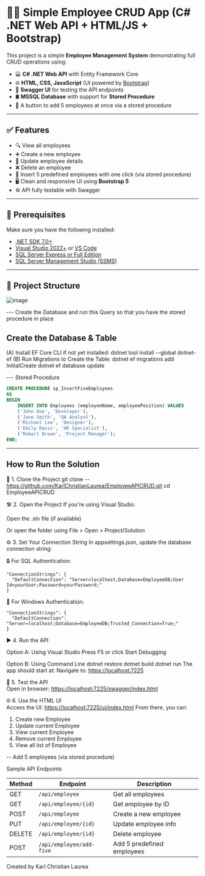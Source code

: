 # 🧑‍💼 Simple Employee CRUD App (C# .NET Web API + HTML/JS + Bootstrap)

This project is a simple **Employee Management System** demonstrating full CRUD operations using:

- 💻 **C# .NET Web API** with Entity Framework Core
- 🌐 **HTML, CSS, JavaScript** (UI powered by [Bootstrap](https://getbootstrap.com/))
- 🧪 **Swagger UI** for testing the API endpoints
- 🛢️ **MSSQL Database** with support for **Stored Procedure**
- 🔘 A button to add 5 employees at once via a stored procedure

---

## ✅ Features

- 🔍 View all employees
- ➕ Create a new employee
- 📝 Update employee details
- ❌ Delete an employee
- 🧩 Insert 5 predefined employees with one click (via stored procedure)
- 🖥️ Clean and responsive UI using **Bootstrap 5**
- ⚙️ API fully testable with Swagger

---

## 🧰 Prerequisites

Make sure you have the following installed:

- [.NET SDK 7.0+](https://dotnet.microsoft.com/en-us/download)
- [Visual Studio 2022+](https://visualstudio.microsoft.com/) or [VS Code](https://code.visualstudio.com/)
- [SQL Server Express or Full Edition](https://www.microsoft.com/en-us/sql-server/sql-server-downloads)
- [SQL Server Management Studio (SSMS)](https://learn.microsoft.com/en-us/sql/ssms/download-sql-server-management-studio-ssms)

---
## 📁 Project Structure
![image](https://github.com/user-attachments/assets/36aa50ec-60ed-4950-81c8-998ec8468fe3)


--- Create the Database and run this Query so that you have the stored procedure in place
## Create the Database & Table
(A) Install EF Core CLI if not yet installed:
dotnet tool install --global dotnet-ef
(B) Run Migrations to Create the Table:
dotnet ef migrations add InitialCreate
dotnet ef database update

--- Stored Procedure
```sql
CREATE PROCEDURE sp_InsertFiveEmployees
AS
BEGIN
    INSERT INTO Employees (employeeName, employeePosition) VALUES 
    ('John Doe', 'Developer'),
    ('Jane Smith', 'QA Analyst'),
    ('Michael Lee', 'Designer'),
    ('Emily Davis', 'HR Specialist'),
    ('Robert Brown', 'Project Manager');
END;
```
---
## How to Run the Solution
🔧 1. Clone the Project
git clone -- https://github.com/KarlChristianLaurea/EmployeeAPICRUD.git
cd EmployeeAPICRUD

🛠️ 2. Open the Project
If you're using Visual Studio:

Open the .sln file (if available)

Or open the folder using File > Open > Project/Solution

⚙️ 3. Set Your Connection String
In appsettings.json, update the database connection string:

🔒 For SQL Authentication:
```
"ConnectionStrings": {
  "DefaultConnection": "Server=localhost;Database=EmployeeDB;User Id=yourUser;Password=yourPassword;"
}
```
🧾 For Windows Authentication:
```
"ConnectionStrings": {
  "DefaultConnection": "Server=localhost;Database=EmployeeDB;Trusted_Connection=True;"
}
```
▶️ 4. Run the API

Option A: Using Visual Studio
Press F5 or click Start Debugging

Option B: Using Command Line
dotnet restore
dotnet build
dotnet run
The app should start at:
Navigate to: [https://localhost:7225](https://localhost:7225)

🧪 5. Test the API  
Open in browser: [https://localhost:7225/swagger/index.html](https://localhost:7225/swagger/index.html)

🌐 6. Use the HTML UI  
Access the UI: [https://localhost:7225/ui/index.html](https://localhost:7225/ui/index.html)
From there, you can:
1. Create new Employee
2. Update current Employee
3. View current Employee
4. Remove current Employee
5. View all list of Employee

-- Add 5 employees (via stored procedure)

Sample API Endpoints

| Method | Endpoint                 | Description                |
| ------ | ------------------------ | -------------------------- |
| GET    | `/api/employee`          | Get all employees          |
| GET    | `/api/employee/{id}`     | Get employee by ID         |
| POST   | `/api/employee`          | Create a new employee      |
| PUT    | `/api/employee/{id}`     | Update employee info       |
| DELETE | `/api/employee/{id}`     | Delete employee            |
| POST   | `/api/employee/add-five` | Add 5 predefined employees |

Created by Karl Christian Laurea



